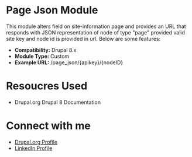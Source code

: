 # Page Json Module 

This module alters field on site-information page and provides an URL that responds with JSON representation of node of type "page" provided valid site key and node id is provided in url. Below are some features:

  - **Compatibility:** Drupal 8.x
  - **Module Type:** Custom
  - **Example URL:** /page_json/{apikey}/{nodeID}

# Resoucres Used

  - Drupal.org Drupal 8 Documentation

# Connect with me

  - [Drupal.org Profile](https://www.drupal.org/u/deepaksharma)
  - [LinkedIn Profile](https://www.linkedin.com/in/erdeepaksharmaa/)